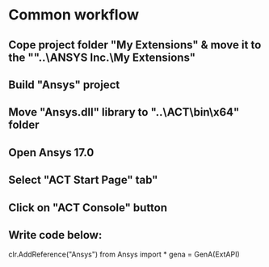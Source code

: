 ﻿# Common workflow
## Cope project folder "My Extensions" & move it to the ""..\ANSYS Inc.\My Extensions"

## Build "Ansys" project
## Move "Ansys.dll" library to "..\ACT\bin\x64\" folder

## Open Ansys 17.0
## Select "ACT Start Page" tab"
## Click on "ACT Console" button
## Write code below:
clr.AddReference("Ansys")
from Ansys import *
gena = GenA(ExtAPI)